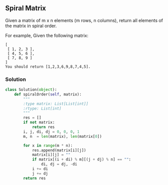 ## Spiral Matrix

Given a matrix of m x n elements (m rows, n columns), return all elements of the matrix in spiral order.

For example,
Given the following matrix:
```
[
 [ 1, 2, 3 ],
 [ 4, 5, 6 ],
 [ 7, 8, 9 ]
]
You should return [1,2,3,6,9,8,7,4,5].
```

### Solution

```python
class Solution(object):
    def spiralOrder(self, matrix):
        """
        :type matrix: List[List[int]]
        :rtype: List[int]
        """
        res = []
        if not matrix:
            return res
        i, j, di, dj = 0, 0, 0, 1
        m, n  = len(matrix), len(matrix[0])

        for x in range(m * n):
            res.append(matrix[i][j])
            matrix[i][j] = ""
            if matrix[(i + di) % m][(j + dj) % n] == "":
                di, dj = dj, -di
            i += di
            j += dj
        return res
```
